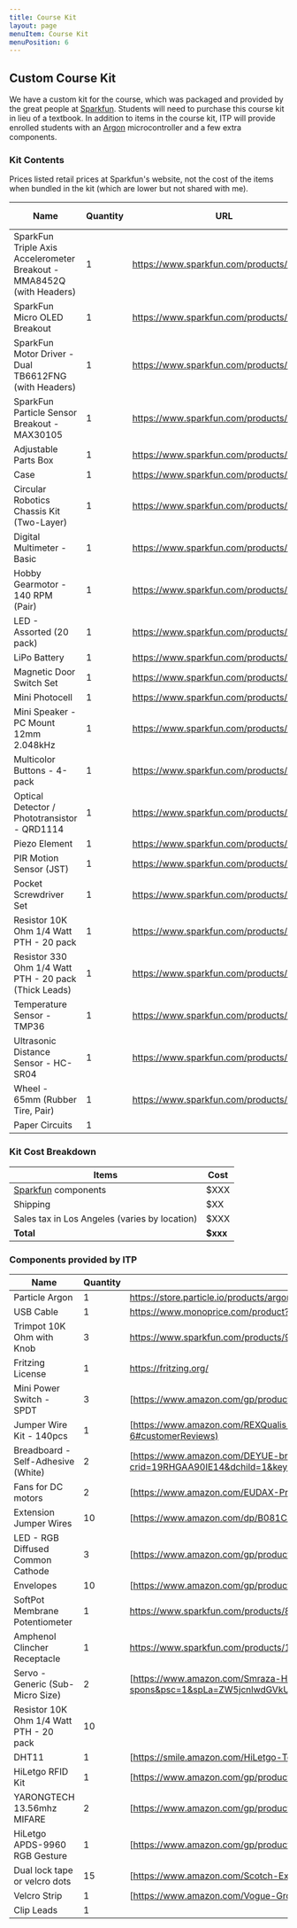 ```yaml
---
title: Course Kit
layout: page
menuItem: Course Kit
menuPosition: 6
---
```


<!-- NB: When updating the part URLs from a spreadsheet, markdown won't interpret the URLs as links. To fix this, copy the table source code into a text editor and do regex find / replace.
source: (https:\/\/[a-zA-Z0-9.\/=_\-\?\&]*)
replace: [($1]\(($1)\)      -->



## Custom Course Kit

We have a custom kit for the course, which was packaged and provided by the great people at [Sparkfun](https://www.sparkfun.com/). Students will need to purchase this course kit in lieu of a textbook. In addition to items in the course kit, ITP will provide enrolled students with an [Argon](https://store.particle.io/products/argon) microcontroller and a few extra components.

### Kit Contents

Prices listed retail prices at Sparkfun's website, not the cost of the items when bundled in the kit (which are lower but not shared with me).

| **Name**                                                              | **Quantity** | **URL**                                   | **Price (USD)** | **Subtotal** |
|-----------------------------------------------------------------------|--------------|-------------------------------------------|-----------------|--------------|
| SparkFun Triple Axis Accelerometer Breakout - MMA8452Q (with Headers) | 1            | <https://www.sparkfun.com/products/13926> | \$10.95         | \$10.95      |
| SparkFun Micro OLED Breakout                                          | 1            | <https://www.sparkfun.com/products/13003> | \$15.95         | \$15.95      |
| SparkFun Motor Driver - Dual TB6612FNG (with Headers)                 | 1            | <https://www.sparkfun.com/products/14450> | \$5.45          | \$5.45       |
| SparkFun Particle Sensor Breakout - MAX30105                          | 1            | <https://www.sparkfun.com/products/14045> | 13.95           | \$13.95      |
| Adjustable Parts Box                                                  | 1            | <https://www.sparkfun.com/products/13867> | \$3.95          | \$3.95       |
| Case                                                                  | 1            | <https://www.sparkfun.com/products/14474> | \$9.95          | \$9.95       |
| Circular Robotics Chassis Kit (Two-Layer)                             | 1            | <https://www.sparkfun.com/products/14332> | \$14.95         | \$14.95      |
| Digital Multimeter - Basic                                            | 1            | <https://www.sparkfun.com/products/12966> | \$14.95         | \$14.95      |
| Hobby Gearmotor - 140 RPM (Pair)                                      | 1            | <https://www.sparkfun.com/products/13302> | \$4.95          | \$4.95       |
| LED - Assorted (20 pack)                                              | 1            | <https://www.sparkfun.com/products/12062> | \$3.30          | \$3.30       |
| LiPo Battery                                                          | 1            | <https://www.sparkfun.com/products/13855> | \$12.95         | \$12.95      |
| Magnetic Door Switch Set                                              | 1            | <https://www.sparkfun.com/products/13247> | \$3.50          | \$3.50       |
| Mini Photocell                                                        | 1            | <https://www.sparkfun.com/products/9088>  | \$1.50          | \$1.50       |
| Mini Speaker - PC Mount 12mm 2.048kHz                                 | 1            | <https://www.sparkfun.com/products/7950>  | \$1.95          | \$1.95       |
| Multicolor Buttons - 4-pack                                           | 1            | <https://www.sparkfun.com/products/14460> | \$1.60          | \$1.60       |
| Optical Detector / Phototransistor - QRD1114                          | 1            | <https://www.sparkfun.com/products/246>   | \$0.95          | \$0.95       |
| Piezo Element                                                         | 1            | <https://www.sparkfun.com/products/10293> | \$1.50          | \$1.50       |
| PIR Motion Sensor (JST)                                               | 1            | <https://www.sparkfun.com/products/13285> | \$9.95          | \$9.95       |
| Pocket Screwdriver Set                                                | 1            | <https://www.sparkfun.com/products/12891> | \$3.95          | \$3.95       |
| Resistor 10K Ohm 1/4 Watt PTH - 20 pack                               | 1            | <https://www.sparkfun.com/products/14491> | \$1.20          | \$1.20       |
| Resistor 330 Ohm 1/4 Watt PTH - 20 pack (Thick Leads)                 | 1            | <https://www.sparkfun.com/products/14490> | \$0.95          | \$0.95       |
| Temperature Sensor - TMP36                                            | 1            | <https://www.sparkfun.com/products/10988> | \$1.50          | \$1.50       |
| Ultrasonic Distance Sensor - HC-SR04                                  | 1            | <https://www.sparkfun.com/products/13959> | \$3.95          | \$3.95       |
| Wheel - 65mm (Rubber Tire, Pair)                                      | 1            | <https://www.sparkfun.com/products/13259> | \$2.95          | \$2.95       |
| Paper Circuits                                                        | 1            |                                           |                 |              |



### Kit Cost Breakdown

| Items                                            | Cost     |
| ------------------------------------------------ | -------- |
| [Sparkfun](https://www.sparkfun.com/) components | $XXX     |
| Shipping                                         | $XX      |
| Sales tax in Los Angeles (varies by location)    | $XXX     |
| **Total**                                        | **$xxx** |



### Components provided by ITP


| **Name**                                | **Quantity** | **URL**                                                                                                                                                                                                                                                                                                                                                                                                                                                                             |
|-----------------------------------------|--------------|-------------------------------------------------------------------------------------------------------------------------------------------------------------------------------------------------------------------------------------------------------------------------------------------------------------------------------------------------------------------------------------------------------------------------------------------------------------------------------------|
| Particle Argon                          | 1            | <https://store.particle.io/products/argon-kit>                                                                                                                                                                                                                                                                                                                                                                                                                                      |
| USB Cable                               | 1            | <https://www.monoprice.com/product?p_id=9761&cust_review=1>                                                                                                                                                                                                                                                                                                                                                                                                                         |
| Trimpot 10K Ohm with Knob               | 3            | <https://www.sparkfun.com/products/9806>                                                                                                                                                                                                                                                                                                                                                                                                                                            |
| Fritzing License                        | 1            | <https://fritzing.org/>                                                                                                                                                                                                                                                                                                                                                                                                                                                             |
| Mini Power Switch - SPDT                | 3            | [https://www.amazon.com/gp/product/B007QAJUUS/](https://www.amazon.com/gp/product/B007QAJUUS/ref=ppx_yo_dt_b_search_asin_title?ie=UTF8&psc=1)                                                                                                                                                                                                                                                                                                                                       |
| Jumper Wire Kit - 140pcs                | 1            | [https://www.amazon.com/REXQualis-Breadboard-Assorted-Prototyping-Circuits/dp/B081H2JQRV](https://www.amazon.com/REXQualis-Breadboard-Assorted-Prototyping-Circuits/dp/B081H2JQRV/ref=sr_1_6?dchild=1&keywords=Breadboard+Jumper+Wire+Kit&qid=1587796254&sr=8-6#customerReviews)                                                                                                                                                                                                    |
| Breadboard - Self-Adhesive (White)      | 2            | [https://www.amazon.com/DEYUE-breadboard-Set-Prototype-Board/dp/B07LFD4LT6](https://www.amazon.com/DEYUE-breadboard-Set-Prototype-Board/dp/B07LFD4LT6/ref=sr_1_9?crid=19RHGAA90IE14&dchild=1&keywords=400+point+breadboard&qid=1590721565&sprefix=400+point+brea%2Caps%2C213&sr=8-9)                                                                                                                                                                                                |
| Fans for DC motors                      | 2            | [https://www.amazon.com/EUDAX-Propeller-Airplane-Science-Education/dp/B073XM12MY](https://www.amazon.com/EUDAX-Propeller-Airplane-Science-Education/dp/B073XM12MY/ref=sr_1_3?keywords=hobby+propeller&qid=1569972337&s=gateway&sr=8-3)                                                                                                                                                                                                                                              |
| Extension Jumper Wires                  | 10           | [https://www.amazon.com/dp/B081C5VRFR/](https://www.amazon.com/dp/B081C5VRFR/ref=twister_B081CG17VS?th=1)                                                                                                                                                                                                                                                                                                                                                                           |
| LED - RGB Diffused Common Cathode       | 3            | [https://www.amazon.com/gp/product/B077XGF3YR/](https://www.amazon.com/gp/product/B077XGF3YR/ref=ppx_yo_dt_b_search_asin_title?ie=UTF8&psc=1)                                                                                                                                                                                                                                                                                                                                       |
| Envelopes                               | 10           | [https://www.amazon.com/gp/product/B000Y50ZD8/](https://www.amazon.com/gp/product/B000Y50ZD8/ref=ppx_yo_dt_b_search_asin_title?ie=UTF8&psc=1)                                                                                                                                                                                                                                                                                                                                       |
| SoftPot Membrane Potentiometer          | 1            | <https://www.sparkfun.com/products/8680>                                                                                                                                                                                                                                                                                                                                                                                                                                            |
| Amphenol Clincher Receptacle            | 1            | <https://www.sparkfun.com/products/14196>                                                                                                                                                                                                                                                                                                                                                                                                                                           |
| Servo - Generic (Sub-Micro Size)        | 2            | [https://www.amazon.com/Smraza-Helicopter-Airplane-Control-Arduino/dp/B07L2SF3R4](https://www.amazon.com/Smraza-Helicopter-Airplane-Control-Arduino/dp/B07L2SF3R4/ref=sr_1_23_sspa?dchild=1&keywords=Servo+Micro+Size&qid=1593308709&sr=8-23-spons&psc=1&spLa=ZW5jcnlwdGVkUXVhbGlmaWVyPUFRSUpTUjcxU0xRWTEmZW5jcnlwdGVkSWQ9QTEwMTEwMTAxUTY4TDRSQUZET05CJmVuY3J5cHRlZEFkSWQ9QTAyMDczMDdHUUgxV05ITVVERTQmd2lkZ2V0TmFtZT1zcF9idGYmYWN0aW9uPWNsaWNrUmVkaXJlY3QmZG9Ob3RMb2dDbGljaz10cnVl) |
| Resistor 10K Ohm 1/4 Watt PTH - 20 pack | 10           |                                                                                                                                                                                                                                                                                                                                                                                                                                                                                     |
| DHT11                                   | 1            | [https://smile.amazon.com/HiLetgo-Temperature-Humidity-Digital-3-3V-5V/dp/B01DKC2GQ0/](https://smile.amazon.com/HiLetgo-Temperature-Humidity-Digital-3-3V-5V/dp/B01DKC2GQ0/ref=sr_1_4?dchild=1&keywords=RHT03&qid=1591748419&sr=8-4)                                                                                                                                                                                                                                                |
| HiLetgo RFID Kit                        | 1            | [https://www.amazon.com/gp/product/B01CSTW0IA/](https://www.amazon.com/gp/product/B01CSTW0IA/ref=ppx_yo_dt_b_search_asin_title?ie=UTF8&psc=1)                                                                                                                                                                                                                                                                                                                                       |
| YARONGTECH 13.56mhz MIFARE              | 2            | [https://www.amazon.com/gp/product/B01M0ACMDS](https://www.amazon.com/gp/product/B01M0ACMDS/ref=ppx_yo_dt_b_search_asin_title?ie=UTF8&psc=1)                                                                                                                                                                                                                                                                                                                                        |
| HiLetgo APDS-9960 RGB Gesture           | 1            | [https://www.amazon.com/gp/product/B01NACU412](https://www.amazon.com/gp/product/B01NACU412/ref=ppx_yo_dt_b_search_asin_title?ie=UTF8&psc=1)                                                                                                                                                                                                                                                                                                                                        |
| Dual lock tape or velcro dots           | 15           | [https://www.amazon.com/Scotch-Extreme-Fasteners-Clear-RF6760/dp/B00IGIUP9O/](https://www.amazon.com/Scotch-Extreme-Fasteners-Clear-RF6760/dp/B00IGIUP9O/ref=sr_1_16?keywords=Dual+Lock+Reclosable+Fastener+10%27&qid=1577763485&sr=8-16)                                                                                                                                                                                                                                           |
| Velcro Strip                            | 1            | [https://www.amazon.com/Vogue-Group-0554007-Neoprene-Fabric/dp/B0779593PJ](https://www.amazon.com/Vogue-Group-0554007-Neoprene-Fabric/dp/B0779593PJ/ref=sr_1_3?dchild=1&keywords=neoprene+scuba+fabric&qid=1587283293&sr=8-3)                                                                                                                                                                                                                                                       |
| Clip Leads                              | 1            |                                                                                                                                                                                                                                                                                                                                                                                                                                                                                     |
